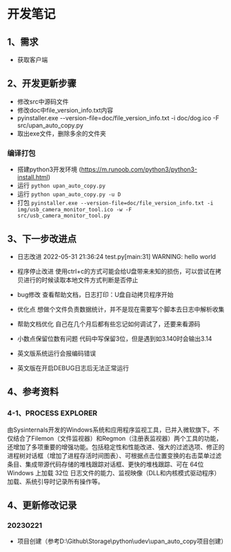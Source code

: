 # 开发笔记

## 1、需求
- 获取客户端

## 2、开发更新步骤
- 修改src中源码文件
- 修改doc中file_version_info.txt内容
- pyinstaller.exe --version-file=doc/file_version_info.txt -i doc/dog.ico -F src/upan_auto_copy.py
- 取出exe文件，删除多余的文件夹

### 编译打包
- 搭建python3开发环境 (https://m.runoob.com/python3/python3-install.html)
- 运行 `python upan_auto_copy.py`
- 运行 `python upan_auto_copy.py -u D`
- 打包 `pyinstaller.exe --version-file=doc/file_version_info.txt -i img/usb_camera_monitor_tool.ico -w -F src/usb_camera_monitor_tool.py`

## 3、下一步改进点
- 日志改进
2022-05-31 21:36:24 test.py[main:31] WARNING: hello world

- 程序停止改进
使用ctrl+c的方式可能会给U盘带来未知的损伤，可以尝试在拷贝进行的时候读取本地文件方式判断是否停止

- bug修改
查看帮助文档，日志打印：U盘自动拷贝程序开始

- 优化点
想做个文件负责数据统计，并不是现在需要写个脚本去日志中解析收集

- 帮助文档优化
自己在几个月后都有些忘记如何调试了，还要来看源码

- 小数点保留位数有问题
代码中写保留3位，但是遇到如3.140时会输出3.14

- 英文版系统运行会报编码错误

- 英文版在开启DEBUG日志后无法正常运行

## 4、参考资料

### 4-1、PROCESS EXPLORER 
由Sysinternals开发的Windows系统和应用程序监视工具，已并入微软旗下。不仅结合了Filemon（文件监视器）和Regmon（注册表监视器）两个工具的功能，还增加了多项重要的增强功能。包括稳定性和性能改进、强大的过滤选项、修正的进程树对话框（增加了进程存活时间图表）、可根据点击位置变换的右击菜单过滤条目、集成带源代码存储的堆栈跟踪对话框、更快的堆栈跟踪、可在 64位 Windows 上加载 32位 日志文件的能力、监视映像（DLL和内核模式驱动程序）加载、系统引导时记录所有操作等。

## 4、更新修改记录

### 20230221
- 项目创建（参考D:\Github\Storage\python\udev\upan_auto_copy项目创建）